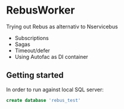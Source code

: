 RebusWorker
===========

Trying out Rebus as alternativ to Nservicebus

* Subscriptions
* Sagas
* Timeout/defer
* Using Autofac as DI container

## Getting started ##
In order to run against local SQL server:


```sql
create database 'rebus_test'
```
